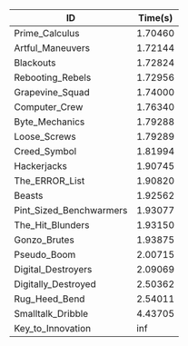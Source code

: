 |ID|Time(s)|
|-|-|
|Prime_Calculus|1.70460|
|Artful_Maneuvers|1.72144|
|Blackouts|1.72824|
|Rebooting_Rebels|1.72956|
|Grapevine_Squad|1.74000|
|Computer_Crew|1.76340|
|Byte_Mechanics|1.79288|
|Loose_Screws|1.79289|
|Creed_Symbol|1.81994|
|Hackerjacks|1.90745|
|The_ERROR_List|1.90820|
|Beasts|1.92562|
|Pint_Sized_Benchwarmers|1.93077|
|The_Hit_Blunders|1.93150|
|Gonzo_Brutes|1.93875|
|Pseudo_Boom|2.00715|
|Digital_Destroyers|2.09069|
|Digitally_Destroyed|2.50362|
|Rug_Heed_Bend|2.54011|
|Smalltalk_Dribble|4.43705|
|Key_to_Innovation|inf|
